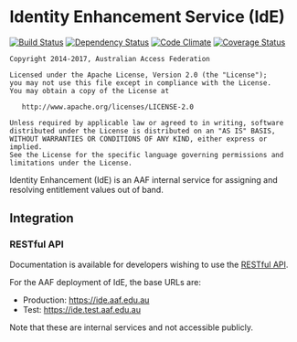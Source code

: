 # Identity Enhancement Service (IdE)

[![Build Status][BS img]][Build Status]
[![Dependency Status][DS img]][Dependency Status]
[![Code Climate][CC img]][Code Climate]
[![Coverage Status][CS img]][Code Climate]

[Build Status]: https://travis-ci.org/ausaccessfed/identity-enhancement-service
[Dependency Status]: https://gemnasium.com/ausaccessfed/identity-enhancement-service
[Code Climate]: https://codeclimate.com/github/ausaccessfed/identity-enhancement-service

[BS img]: https://img.shields.io/codeship/df5b4950-08d1-0133-a2f5-52c6dae51101/develop.svg
[DS img]: https://img.shields.io/gemnasium/ausaccessfed/identity-enhancement-service.svg
[CC img]: https://img.shields.io/codeclimate/github/ausaccessfed/identity-enhancement-service.svg
[CS img]: https://img.shields.io/codeclimate/coverage/github/ausaccessfed/identity-enhancement-service.svg

```
Copyright 2014-2017, Australian Access Federation

Licensed under the Apache License, Version 2.0 (the "License");
you may not use this file except in compliance with the License.
You may obtain a copy of the License at

   http://www.apache.org/licenses/LICENSE-2.0

Unless required by applicable law or agreed to in writing, software
distributed under the License is distributed on an "AS IS" BASIS,
WITHOUT WARRANTIES OR CONDITIONS OF ANY KIND, either express or implied.
See the License for the specific language governing permissions and
limitations under the License.
```

Identity Enhancement (IdE) is an AAF internal service for assigning and
resolving entitlement values out of band.

## Integration

### RESTful API

Documentation is available for developers wishing to use the [RESTful API](doc/api/v1/README.md).

For the AAF deployment of IdE, the base URLs are:

* Production: <https://ide.aaf.edu.au>
* Test: <https://ide.test.aaf.edu.au>

Note that these are internal services and not accessible publicly.
